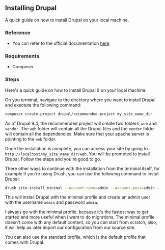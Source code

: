 ## Installing Drupal

A quick guide on how to install Drupal on your local machine.

### Reference

- You can refer to the official documentation [here](https://www.drupal.org/docs/installing-drupal).

### Requirements

- Composer

### Steps

Here's a quick guide on how to install Drupal 9 on your local machine:

On you terminal, navigate to the directory where you want to install Drupal and exectute the following command:

```bash
composer create-project drupal/recommended-project my_site_name_dir
```

As of Drupal 9.4, the recommended project will create two folders, `web` and `vendor`. The `web` folder will contain all the Drupal files and the `vendor` folder will contain all the dependencies. Make sure that your apache server is pointing to the `web` folder.

Once the installation is complete, you can access your site by going to `http://localhost/my_site_name_dir/web`. You will be prompted to install Drupal. Follow the steps and you're good to go.

There other ways to continue with the installation from the terminal itself, for example if you're using Drush, you can use the following command to install Drupal:

```bash
drush site-install minimal --account-name=admin --account-pass=admin --db-url=mysql://root:root@localhost:3306/drupal --site-name="Drupal" --site-mail=""`
```

This will install Drupal with the minimal profile and create an admin user with the username `admin` and password `admin`.

I always go with the minimal profile, because it's the fastest way to get started and more useful when i want to do migrations. The minimal profile doesn't come with any default content, so you can start from scratch, also, it will help us later import our configuration from our source site.

You can also use the standard profile, which is the default profile that comes with Drupal.


